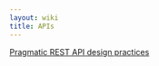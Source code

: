 ```yaml
---
layout: wiki
title: APIs
---
```


[Pragmatic REST API design practices](http://www.vinaysahni.com/best-practices-for-a-pragmatic-restful-api)
